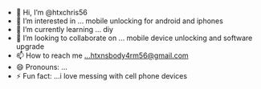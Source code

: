 - 👋 Hi, I’m @htxchris56
- 👀 I’m interested in ... mobile unlocking for android and iphones
- 🌱 I’m currently learning ... diy
- 💞️ I’m looking to collaborate on ... mobile device unlocking and software upgrade
- 📫 How to reach me ...htxnsbody4rm56@gmail.com
- 😄 Pronouns: ...
- ⚡ Fun fact: ...i love messing with cell phone devices

<!---
htxchris56/htxchris56 is a ✨ special ✨ repository because its `README.md` (this file) appears on your GitHub profile.
You can click the Preview link to take a look at your changes.
--->
